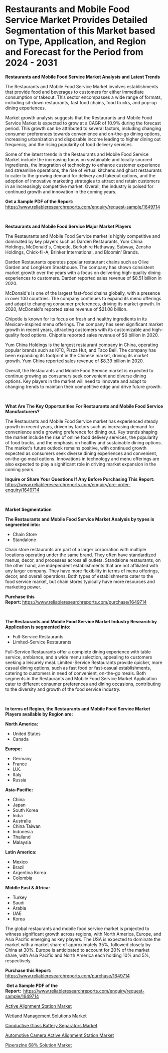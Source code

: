 <p><h1>Restaurants and Mobile Food Service Market Provides Detailed Segmentation of this Market based on Type, Application, and Region and Forecast for the Period from 2024 - 2031</h1></p><p><strong>Restaurants and Mobile Food Service Market Analysis and Latest Trends</strong></p>
<p><p>The Restaurants and Mobile Food Service Market involves establishments that provide food and beverages to customers for either immediate consumption or takeout. This sector encompasses a wide range of formats, including sit-down restaurants, fast food chains, food trucks, and pop-up dining experiences.</p><p>Market growth analysis suggests that the Restaurants and Mobile Food Service Market is expected to grow at a CAGR of 10.9% during the forecast period. This growth can be attributed to several factors, including changing consumer preferences towards convenience and on-the-go dining options, increasing urbanization and disposable income leading to higher dining out frequency, and the rising popularity of food delivery services.</p><p>Some of the latest trends in the Restaurants and Mobile Food Service Market include the increasing focus on sustainable and locally sourced ingredients, the integration of technology to enhance customer experience and streamline operations, the rise of virtual kitchens and ghost restaurants to cater to the growing demand for delivery and takeout options, and the adoption of innovative marketing strategies to attract and retain customers in an increasingly competitive market. Overall, the industry is poised for continued growth and innovation in the coming years.</p></p>
<p><strong>Get a Sample PDF of the Report:&nbsp;</strong> <a href="https://www.reliableresearchreports.com/enquiry/request-sample/1649714">https://www.reliableresearchreports.com/enquiry/request-sample/1649714</a></p>
<p>&nbsp;</p>
<p><strong>Restaurants and Mobile Food Service Major Market Players</strong></p>
<p><p>The Restaurants and Mobile Food Service market is highly competitive and dominated by key players such as Darden Restaurants, Yum China Holdings, McDonald's, Chipotle, Berkshire Hathaway, Subway, Zensho Holdings, Chick-fil-A, Brinker International, and Bloomin' Brands.</p><p>Darden Restaurants operates popular restaurant chains such as Olive Garden and LongHorn Steakhouse. The company has shown consistent market growth over the years with a focus on delivering high-quality dining experiences to customers. Darden reported sales revenue of $8.51 billion in 2020.</p><p>McDonald's is one of the largest fast-food chains globally, with a presence in over 100 countries. The company continues to expand its menu offerings and adapt to changing consumer preferences, driving its market growth. In 2020, McDonald's reported sales revenue of $21.08 billion.</p><p>Chipotle is known for its focus on fresh and healthy ingredients in its Mexican-inspired menu offerings. The company has seen significant market growth in recent years, attracting customers with its customizable and high-quality food options. Chipotle reported sales revenue of $6 billion in 2020.</p><p>Yum China Holdings is the largest restaurant company in China, operating popular brands such as KFC, Pizza Hut, and Taco Bell. The company has been expanding its footprint in the Chinese market, driving its market growth. Yum China reported sales revenue of $8.39 billion in 2020.</p><p>Overall, the Restaurants and Mobile Food Service market is expected to continue growing as consumers seek convenient and diverse dining options. Key players in the market will need to innovate and adapt to changing trends to maintain their competitive edge and drive future growth.</p></p>
<p>&nbsp;</p>
<p><strong>What Are The Key Opportunities For Restaurants and Mobile Food Service Manufacturers?</strong></p>
<p><p>The Restaurants and Mobile Food Service market has experienced steady growth in recent years, driven by factors such as increasing demand for convenience and a growing preference for dining out. Key trends shaping the market include the rise of online food delivery services, the popularity of food trucks, and the emphasis on healthy and sustainable dining options. The market's future outlook remains positive, with continued growth expected as consumers seek diverse dining experiences and convenient, on-the-go meal options. Innovations in technology and menu offerings are also expected to play a significant role in driving market expansion in the coming years.</p></p>
<p><strong>Inquire or Share Your Questions If Any Before Purchasing This Report:</strong> <a href="https://www.reliableresearchreports.com/enquiry/pre-order-enquiry/1649714">https://www.reliableresearchreports.com/enquiry/pre-order-enquiry/1649714</a></p>
<p>&nbsp;</p>
<p><strong>Market Segmentation</strong></p>
<p><strong>The Restaurants and Mobile Food Service Market Analysis by types is segmented into:</strong></p>
<p><ul><li>Chain Store</li><li>Standalone</li></ul></p>
<p><p>Chain store restaurants are part of a larger corporation with multiple locations operating under the same brand. They often have standardized menus, decor, and processes across all outlets. Standalone restaurants, on the other hand, are independent establishments that are not affiliated with any larger company. They have more flexibility in terms of menu offerings, decor, and overall operations. Both types of establishments cater to the food service market, but chain stores typically have more resources and marketing power.</p></p>
<p><strong>Purchase this Report:&nbsp;</strong><a href="https://www.reliableresearchreports.com/purchase/1649714">https://www.reliableresearchreports.com/purchase/1649714</a></p>
<p>&nbsp;</p>
<p><strong>The Restaurants and Mobile Food Service Market Industry Research by Application is segmented into:</strong></p>
<p><ul><li>Full-Service Restaurants</li><li>Limited-Service Restaurants</li></ul></p>
<p><p>Full-Service Restaurants offer a complete dining experience with table service, ambiance, and a wide menu selection, appealing to customers seeking a leisurely meal. Limited-Service Restaurants provide quicker, more casual dining options, such as fast food or fast-casual establishments, catering to customers in need of convenient, on-the-go meals. Both segments in the Restaurants and Mobile Food Service Market Application cater to different consumer preferences and dining occasions, contributing to the diversity and growth of the food service industry.</p></p>
<p>&nbsp;</p>
<p><strong>In terms of Region, the Restaurants and Mobile Food Service Market Players available by Region are:</strong></p>
<p>
    <p> <strong> North America: </strong>
        <ul>
            <li>United States</li>
            <li>Canada</li>
        </ul>
        </p> 
    <p> <strong> Europe: </strong>
        <ul>
            <li>Germany</li>
            <li>France</li>
            <li>U.K.</li>
            <li>Italy</li>
            <li>Russia</li>
        </ul>
        </p> 
    <p> <strong> Asia-Pacific: </strong>
        <ul>
            <li>China</li>
            <li>Japan</li>
            <li>South Korea</li>
            <li>India</li>
            <li>Australia</li>
            <li>China Taiwan</li>
            <li>Indonesia</li>
            <li>Thailand</li>
            <li>Malaysia</li>
        </ul>
        </p> 
    <p> <strong> Latin America: </strong>
        <ul>
            <li>Mexico</li>
            <li>Brazil</li>
            <li>Argentina Korea</li>
            <li>Colombia</li>
        </ul>
        </p> 
    <p> <strong> Middle East & Africa: </strong>
        <ul>
            <li>Turkey</li>
            <li>Saudi</li>
            <li>Arabia</li>
            <li>UAE</li>
            <li>Korea</li>
        </ul>
    </p>
    </p>
<p><p>The global restaurants and mobile food service market is projected to witness significant growth across regions, with North America, Europe, and Asia Pacific emerging as key players. The USA is expected to dominate the market with a market share of approximately 35%, followed closely by China at 30%. Europe is anticipated to account for 20% of the market share, with Asia Pacific and North America each holding 10% and 5%, respectively.</p></p>
<p><strong>Purchase this Report: </strong><a href="https://www.reliableresearchreports.com/purchase/1649714">https://www.reliableresearchreports.com/purchase/1649714</a></p>
<p>&nbsp;<strong>Get a Sample PDF of the Report:&nbsp;&nbsp;</strong><a href="https://www.reliableresearchreports.com/enquiry/request-sample/1649714">https://www.reliableresearchreports.com/enquiry/request-sample/1649714</a></p>
<p><strong></strong></p>
<p><p><a href="https://github.com/kufem1/Market-Research-Report-List-1/blob/main/active-alignment-station-market.md">Active Alignment Station Market</a></p><p><a href="https://github.com/RichRobinson5/Market-Research-Report-List-3/blob/main/wetland-management-solutions-market.md">Wetland Management Solutions Market</a></p><p><a href="https://github.com/kosella/Market-Research-Report-List-2/blob/main/conductive-glass-battery-separators-market.md">Conductive Glass Battery Separators Market</a></p><p><a href="https://github.com/nathandecarvalho/Market-Research-Report-List-2/blob/main/automotive-camera-active-alignment-station-market.md">Automotive Camera Active Alignment Station Market</a></p><p><a href="https://github.com/singletonthaxterkelliehr2df/Market-Research-Report-List-1/blob/main/piperazine-68-solution-market.md">Piperazine 68% Solution Market</a></p></p>